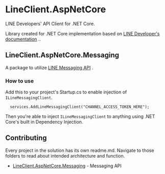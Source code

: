 


LineClient.AspNetCore
============

LINE Developers' API Client for .NET Core.

Library created for .NET Core implementation based on [LINE Developer's documentation](https://developers.line.me/en/) ..

##  LineClient.AspNetCore.Messaging
A package to utilize [LINE Messaging API](https://developers.line.me/en/services/messaging-api/) .
### How to use
Add this to your project's Startup.cs to enable injection of `ILineMessagingClient`.

```
  services.AddLineMessagingClient("CHANNEL_ACCESS_TOKEN_HERE");
```

Then you're able to inject `ILineMessagingClient` to anything using .NET Core's built in Dependency Injection.

## Contributing

Every project in the solution has its own readme.md. Navigate to those folders to read about intended architecture and function.
* [LineClient.AspNetCore.Messaging](https://github.com/beam-codegrind/LineClient.AspNetCore/tree/master/src/LineClient.AspNetCore.Messaging) - Messaging API
